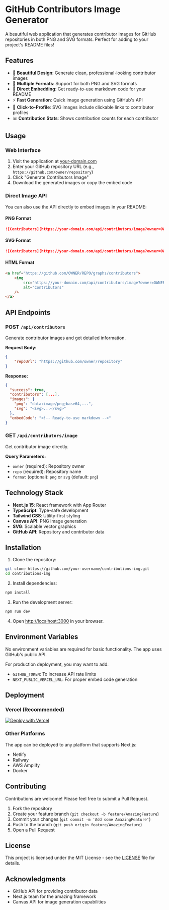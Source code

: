 # GitHub Contributors Image Generator

A beautiful web application that generates contributor images for GitHub repositories in both PNG and SVG formats. Perfect for adding to your project's README files!

## Features

-   🎨 **Beautiful Design**: Generate clean, professional-looking contributor images
-   📱 **Multiple Formats**: Support for both PNG and SVG formats
-   🔗 **Direct Embedding**: Get ready-to-use markdown code for your README
-   ⚡ **Fast Generation**: Quick image generation using GitHub's API
-   🎯 **Click-to-Profile**: SVG images include clickable links to contributor profiles
-   📊 **Contribution Stats**: Shows contribution counts for each contributor

## Usage

### Web Interface

1. Visit the application at [your-domain.com](your-domain.com)
2. Enter your GitHub repository URL (e.g., `https://github.com/owner/repository`)
3. Click "Generate Contributors Image"
4. Download the generated images or copy the embed code

### Direct Image API

You can also use the API directly to embed images in your README:

#### PNG Format

```markdown
![Contributors](https://your-domain.com/api/contributors/image?owner=OWNER&repo=REPO)
```

#### SVG Format

```markdown
![Contributors](https://your-domain.com/api/contributors/image?owner=OWNER&repo=REPO&format=svg)
```

#### HTML Format

```html
<a href="https://github.com/OWNER/REPO/graphs/contributors">
	<img
		src="https://your-domain.com/api/contributors/image?owner=OWNER&repo=REPO"
		alt="Contributors"
	/>
</a>
```

## API Endpoints

### POST `/api/contributors`

Generate contributor images and get detailed information.

**Request Body:**

```json
{
	"repoUrl": "https://github.com/owner/repository"
}
```

**Response:**

```json
{
  "success": true,
  "contributors": [...],
  "images": {
    "png": "data:image/png;base64,...",
    "svg": "<svg>...</svg>"
  },
  "embedCode": "<!-- Ready-to-use markdown -->"
}
```

### GET `/api/contributors/image`

Get contributor image directly.

**Query Parameters:**

-   `owner` (required): Repository owner
-   `repo` (required): Repository name
-   `format` (optional): `png` or `svg` (default: `png`)

## Technology Stack

-   **Next.js 15**: React framework with App Router
-   **TypeScript**: Type-safe development
-   **Tailwind CSS**: Utility-first styling
-   **Canvas API**: PNG image generation
-   **SVG**: Scalable vector graphics
-   **GitHub API**: Repository and contributor data

## Installation

1. Clone the repository:

```bash
git clone https://github.com/your-username/contributions-img.git
cd contributions-img
```

2. Install dependencies:

```bash
npm install
```

3. Run the development server:

```bash
npm run dev
```

4. Open [http://localhost:3000](http://localhost:3000) in your browser.

## Environment Variables

No environment variables are required for basic functionality. The app uses GitHub's public API.

For production deployment, you may want to add:

-   `GITHUB_TOKEN`: To increase API rate limits
-   `NEXT_PUBLIC_VERCEL_URL`: For proper embed code generation

## Deployment

### Vercel (Recommended)

[![Deploy with Vercel](https://vercel.com/button)](https://vercel.com/new/clone?repository-url=https://github.com/your-username/contributions-img)

### Other Platforms

The app can be deployed to any platform that supports Next.js:

-   Netlify
-   Railway
-   AWS Amplify
-   Docker

## Contributing

Contributions are welcome! Please feel free to submit a Pull Request.

1. Fork the repository
2. Create your feature branch (`git checkout -b feature/AmazingFeature`)
3. Commit your changes (`git commit -m 'Add some AmazingFeature'`)
4. Push to the branch (`git push origin feature/AmazingFeature`)
5. Open a Pull Request

## License

This project is licensed under the MIT License - see the [LICENSE](LICENSE) file for details.

## Acknowledgments

-   GitHub API for providing contributor data
-   Next.js team for the amazing framework
-   Canvas API for image generation capabilities

